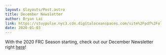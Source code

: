 ```yaml
---
layout: $layouts/Post.astro
title: December Newsletter
author: Bryan Lai
link: https://stuypulse.nyc3.cdn.digitaloceanspaces.com/site%2Fpdf%2Fold_pdfs%2F2019_december.pdf
date: 2020-01-03
---
```

With the 2020 FRC Season starting, check out our December Newsletter right [here](https://stuypulse.nyc3.cdn.digitaloceanspaces.com/site%2Fpdf%2Fold_pdfs%2F2019_december.pdf)!

